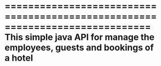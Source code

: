 =============================================================================
This simple java API for manage the employees, guests and bookings of a hotel
=============================================================================
